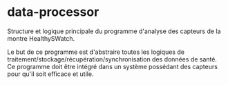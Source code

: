 # data-processor

Structure et logique principale du programme d'analyse des capteurs de la montre HealthySWatch.

Le but de ce programme est d'abstraire toutes les logiques de traitement/stockage/récupération/synchronisation des données de santé.
Ce programme doit être intégré dans un système possédant des capteurs pour qu'il soit efficace et utile.
